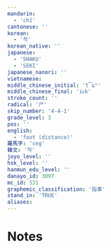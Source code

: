 ```yaml
---
mandarin:
  - 'chǐ'
cantonese: ''
korean:
  - '척'
korean_native: ''
japanese:
  - 'SHAKU'
  - 'SEKI'
japanese_nanori: ''
vietnamese:
middle_chinese_initial: 't͡ɕʰ'
middle_chinese_final: 'iᴇk'
stroke_count: ''
radical: '尸'
skip_number: '4-4-1'
grade_level: 3
pos: ''
english:
  - 'foot (distance)'
羅馬字: 'ceg'
韓文: '척'
joyo_level: ''
hsk_level: ''
hanmun_edu_level: ''
danayo_id: 3097
mc_id: 531
graphemic_classification: '指事'
stand_in: 'TRUE'
aliases:
---
```


# Notes
